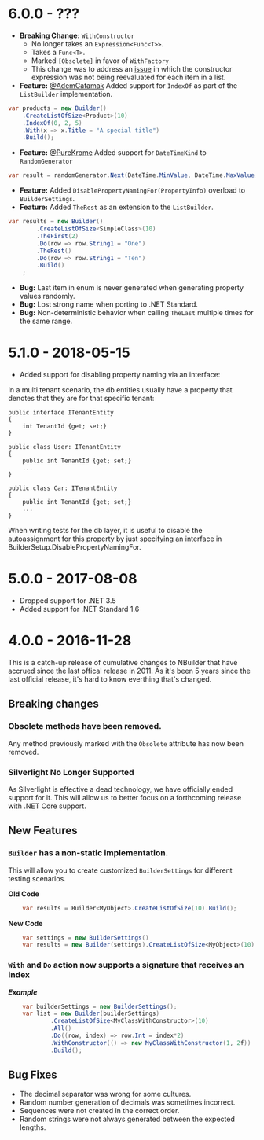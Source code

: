 # 6.0.0 - ???

* **Breaking Change:** `WithConstructor` 
  * No longer takes an `Expression<Func<T>>`. 
  * Takes a `Func<T>`.
  * Marked `[Obsolete]` in favor of `WithFactory`
  * This change was to address an [issue](https://github.com/nbuilder/nbuilder/issues/42) in which the constructor expression was not being reevaluated for each item in a list. 
* **Feature:** [@AdemCatamak](https://github.com/AdemCatamak) Added support for `IndexOf` as part of the `ListBuilder` implementation.
```csharp
var products = new Builder()
    .CreateListOfSize<Product>(10)
    .IndexOf(0, 2, 5)
    .With(x => x.Title = "A special title")
    .Build();
```
* **Feature:** [@PureKrome](https://github.com/PureKrome) Added support for `DateTimeKind` to `RandomGenerator`
```csharp
var result = randomGenerator.Next(DateTime.MinValue, DateTime.MaxValue, DateTimeKind.Utc);
```
* **Feature:** Added `DisablePropertyNamingFor(PropertyInfo)` overload to `BuilderSettings`.
* **Feature:** Added `TheRest` as an extension to the `ListBuilder`.
```csharp
var results = new Builder()
        .CreateListOfSize<SimpleClass>(10)
        .TheFirst(2)
        .Do(row => row.String1 = "One")
        .TheRest()
        .Do(row => row.String1 = "Ten")
        .Build()
    ;
```

* **Bug:** Last item in enum is never generated when generating property values randomly.
* **Bug:** Lost strong name when porting to .NET Standard.
* **Bug:** Non-deterministic behavior when calling `TheLast` multiple times for the same range.

# 5.1.0 - 2018-05-15

* Added support for disabling property naming via an interface:

In a multi tenant scenario, the db entities usually have a property that denotes that they are for that specific tenant:

```
public interface ITenantEntity
{
    int TenantId {get; set;}
}

public class User: ITenantEntity
{
    public int TenantId {get; set;}
    ...
}

public class Car: ITenantEntity
{
    public int TenantId {get; set;}
    ...
}
```

When writing tests for the db layer, it is useful to disable the autoassignment for this property by just specifying an interface in BuilderSetup.DisablePropertyNamingFor.



# 5.0.0 - 2017-08-08

* Dropped support for .NET 3.5
* Added support for .NET Standard 1.6


# 4.0.0 - 2016-11-28

This is a catch-up release of cumulative changes to NBuilder that have accrued since the last offical release in 2011.
As it's been 5 years since the last official release, it's hard to know everthing that's changed.


## Breaking changes


### Obsolete methods have been removed. 

Any method previously marked with the `Obsolete` attribute has now been removed.

### Silverlight No Longer Supported

As Silverlight is effective a dead technology, we have officially ended support for it. This will allow us to better focus on
a  forthcoming release with .NET Core support.

## New Features

### `Builder` has a non-static implementation.

This will allow you to create customized `BuilderSettings` for different testing scenarios.

**Old Code**

```csharp
    var results = Builder<MyObject>.CreateListOfSize(10).Build();
```

**New Code**
```csharp
    var settings = new BuilderSettings()
    var results = new Builder(settings).CreateListOfSize<MyObject>(10).Build();
```

### `With` and `Do` action now supports a signature that receives an index 

***Example***

```csharp
    var builderSettings = new BuilderSettings();
    var list = new Builder(builderSettings)
            .CreateListOfSize<MyClassWithConstructor>(10)
            .All()
            .Do((row, index) => row.Int = index*2)
            .WithConstructor(() => new MyClassWithConstructor(1, 2f))
            .Build();

```

## Bug Fixes

* The decimal separator was wrong for some cultures.
* Random number generation of decimals was sometimes incorrect.
* Sequences were not created in the correct order.
* Random strings were not always generated between the expected lengths.